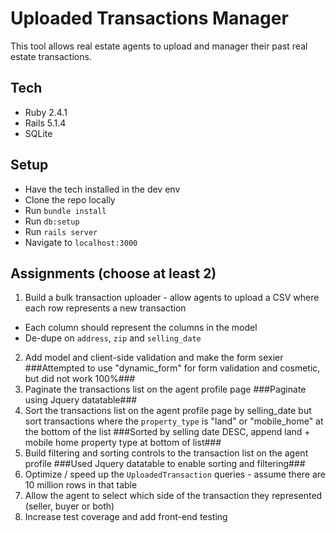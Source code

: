 # Uploaded Transactions Manager

This tool allows real estate agents to upload and manager their past real estate transactions.

## Tech
* Ruby 2.4.1
* Rails 5.1.4
* SQLite

## Setup
* Have the tech installed in the dev env
* Clone the repo locally
* Run `bundle install`
* Run `db:setup`
* Run `rails server`
* Navigate to `localhost:3000`

## Assignments (choose at least 2)
1. Build a bulk transaction uploader - allow agents to upload a CSV where each row represents a new transaction
  * Each column should represent the columns in the model
  * De-dupe on `address`, `zip` and `selling_date`
2. Add model and client-side validation and make the form sexier
   ###Attempted to use "dynamic_form" for form validation and cosmetic, but did not work 100%###
3. Paginate the transactions list on the agent profile page
   ###Paginate using Jquery datatable###
4. Sort the transactions list on the agent profile page by selling_date but sort transactions where the `property_type` is "land" or "mobile_home" at the bottom of the list
   ###Sorted by selling date DESC, append land + mobile home property type at bottom of list###
5. Build filtering and sorting controls to the transaction list on the agent profile
   ###Used Jquery datatable to enable sorting and filtering###
6. Optimize / speed up the `UploadedTransaction` queries - assume there are 10 million rows in that table
7. Allow the agent to select which side of the transaction they represented (seller, buyer or both)
8. Increase test coverage and add front-end testing
